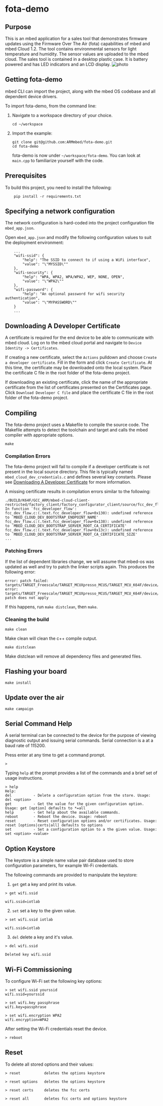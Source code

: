 # fota-demo

## Purpose

This is an mbed application for a sales tool that demonstrates firmware updates using the Firmware Over The Air (fota) capabilities of mbed and mbed Cloud 1.2. The tool contains environmental sensors for light temperature and humidity.  The sensor values are uploaded to the mbed cloud.  The sales tool is contained in a desktop plastic case.  It is battery powered and has LED indicators and an LCD display.
![photo](docs/photo.png)

## Getting fota-demo

mbed CLI can import the project, along with the mbed OS codebase and all dependent device drivers.

To import fota-demo, from the command line:

1. Navigate to a workspace directory of your choice.

	``cd ~/workspace``

2. Import the example:

	```
	git clone git@github.com:ARMmbed/fota-demo.git
	cd fota-demo
	```

    fota-demo is now under ``~/workspace/fota-demo``.  You can look at ``main.cpp`` to familiarize yourself with the code.

## Prerequisites

To build this project, you need to install the following:

```
	pip install -r requirements.txt
```

## Specifying a network configuration

The network configuration is hard-coded into the project configuration file ``mbed_app.json``.

Open ``mbed_app.json`` and modify the following configuration values to suit the deployment environment:

```
    ...
    "wifi-ssid": {
        "help": "The SSID to connect to if using a WiFi interface",
        "value": "\"MYSSID\""
    },
    "wifi-security": {
        "help": "WPA, WPA2, WPA/WPA2, WEP, NONE, OPEN",
        "value": "\"WPA2\""
    },
    "wifi-password": {
        "help": "An optional password for wifi security authentication",
        "value": "\"MYPASSWORD\""
    }
    ...
```

## <a name="GetDevCert"></a>Downloading A Developer Certificate

A certificate is required for the end device to be able to communicate with mbed cloud.  Log on to the mbed cloud portal and navigate to ``Device Identity -> Certificates``.

If creating a new certificate, select the ``Actions`` pulldown and choose ``Create a developer certificate``.  Fill in the form and click ``Create Certificate``.  At this time, the certificate may be downloaded onto the local system.  Place the certificate C file in the root folder of the fota-demo project.

If downloading an existing certificate, click the name of the appropriate certificate from the list of certificates presented on the Certificates page.  Click ``Download Developer C file`` and place the certificate C file in the root folder of the fota-demo project.

## Compiling

The fota-demo project uses a Makefile to compile the source code.  The Makefile attempts to detect the toolchain and target and calls the mbed compiler with appropriate options.

```
make
```

### Compilation Errors

The fota-demo project will fail to compile if a developer certificate is not present in the local source directory.  This file is typically named ``mbed_cloud_dev_credentials.c`` and defines several key constants.  Please see [Downloading A Developer Certificate](#GetDevCert) for more information.

A missing certificate results in compilation errors similar to the following:
```
./BUILD/K64F/GCC_ARM/mbed-cloud-client-restricted/factory_client/factory_configurator_client/source/fcc_dev_flow.o: In function `fcc_developer_flow':
fcc_dev_flow.c:(.text.fcc_developer_flow+0x130): undefined reference to `MBED_CLOUD_DEV_BOOTSTRAP_ENDPOINT_NAME'
fcc_dev_flow.c:(.text.fcc_developer_flow+0x138): undefined reference to `MBED_CLOUD_DEV_BOOTSTRAP_SERVER_ROOT_CA_CERTIFICATE'
fcc_dev_flow.c:(.text.fcc_developer_flow+0x13c): undefined reference to `MBED_CLOUD_DEV_BOOTSTRAP_SERVER_ROOT_CA_CERTIFICATE_SIZE'
...
```

### Patching Errors

If the list of dependent libraries change, we will assume that mbed-os was updated as well and try to patch the linker scripts again.  This produces the following error:
```
error: patch failed: targets/TARGET_Freescale/TARGET_MCUXpresso_MCUS/TARGET_MCU_K64F/device/TOOLCHAIN_GCC_ARM/MK64FN1M0xxx12.ld:64
error: targets/TARGET_Freescale/TARGET_MCUXpresso_MCUS/TARGET_MCU_K64F/device/TOOLCHAIN_GCC_ARM/MK64FN1M0xxx12.ld: patch does not apply
```

If this happens, run `make distclean`, then `make`.

### Cleaning the build

```
make clean
```

Make clean will clean the c++ compile output.
```
make distclean
```
Make distclean will remove all dependency files and generated files.

## Flashing your board

```
make install
```

## Update over the air

```
make campaign
```

## Serial Command Help

A serial terminal can be connected to the device for the purpose of viewing diagnostic output and issuing serial commands.  Serial connection is a at a baud rate of 115200.

Press enter at any time to get a command prompt.

```
>
```

Typing `help` at the prompt provides a list of the commands and a brief set of usage instructions.

```
> help
Help:
del          - Delete a configuration option from the store. Usage: del <option>
get          - Get the value for the given configuration option. Usage: get [option] defaults to *=all
help         - Get help about the available commands.
reboot       - Reboot the device. Usage: reboot
reset        - Reset configuration options and/or certificates. Usage: reset [options|certs|all] defaults to options
set          - Set a configuration option to a the given value. Usage: set <option> <value>
```

## Option Keystore

The keystore is a simple name value pair database used to store configuration parameters, for example Wi-Fi credentials.

The following commands are provided to manipulate the keystore:

1. `get` get a key and print its value.


```
> get wifi.ssid

wifi.ssid=iotlab
```

2. `set` set a key to the given value.

```
> set wifi.ssid iotlab

wifi.ssid=iotlab
```

3. `del` delete a key and it's value.

```
> del wifi.ssid

Deleted key wifi.ssid
```

## Wi-Fi Commissioning

To configure Wi-Fi set the following key options:

```
> set wifi.ssid yourssid
wifi.ssid=yourssid

> set wifi.key passphrase
wifi.key=passphrase

> set wifi.encryption WPA2
wifi.encryption=WPA2
```

After setting the Wi-Fi credentials reset the device.

```
> reboot
```

## Reset

To delete all stored options and their values:

```
> reset           deletes the options keystore

> reset options   deletes the options keystore

> reset certs     deletes the fcc certs

> reset all       deletes fcc certs and options keystore
```

